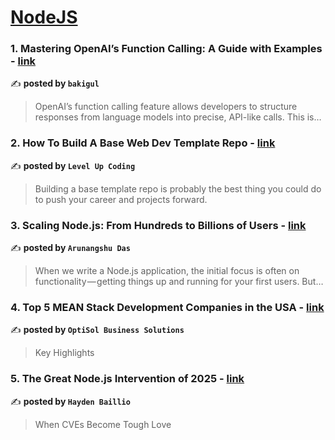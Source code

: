 
<h1><a href=https://medium.com/tag/nodejs/recommended target="_blank" rel="noopener noreferrer">NodeJS</a></h1>
<h3>1. Mastering OpenAI’s Function Calling: A Guide with Examples - <a href="https://medium.com/@bbkgull/mastering-openais-function-calling-a-guide-with-examples-d631a9bf151b" target="_blank" rel="noopener noreferrer">link</a></h3>

✍️ **posted by `bakigul`**

<blockquote>OpenAI’s function calling feature allows developers to structure responses from language models into precise, API-like calls. This is…</blockquote>

<h3>2. How To Build A Base Web Dev Template Repo - <a href="https://medium.com/gitconnected/how-to-build-a-base-web-dev-template-repo-d4172ebfa915" target="_blank" rel="noopener noreferrer">link</a></h3>

✍️ **posted by `Level Up Coding`**

<blockquote>Building a base template repo is probably the best thing you could do to push your career and projects forward.</blockquote>

<h3>3. Scaling Node.js: From Hundreds to Billions of Users - <a href="https://medium.com/@arunangshudas/scaling-node-js-from-hundreds-to-billions-of-users-86816aca1bb3" target="_blank" rel="noopener noreferrer">link</a></h3>

✍️ **posted by `Arunangshu Das`**

<blockquote>When we write a Node.js application, the initial focus is often on functionality — getting things up and running for your first users. But…</blockquote>

<h3>4. Top 5 MEAN Stack Development Companies in the USA - <a href="https://medium.com/@online-optisol/top-5-mean-stack-development-companies-in-the-usa-d5c32e87ddc5" target="_blank" rel="noopener noreferrer">link</a></h3>

✍️ **posted by `OptiSol Business Solutions`**

<blockquote>Key Highlights</blockquote>

<h3>5. The Great Node.js Intervention of 2025 - <a href="https://medium.com/@haydengpt/the-great-node-js-intervention-of-2025-24821f8d0cec" target="_blank" rel="noopener noreferrer">link</a></h3>

✍️ **posted by `Hayden Baillio`**

<blockquote>When CVEs Become Tough Love</blockquote>

